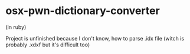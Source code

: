 # osx-pwn-dictionary-converter
(in ruby)

Project is unfinished because I don't know, how to parse .idx file (witch is probably .xdxf but it's difficult too)
